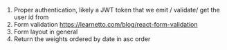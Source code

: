 1. Proper authentication, likely a JWT token that we emit / validate/ get the user id from
2. Form validation https://learnetto.com/blog/react-form-validation
3. Form layout in general
4. Return the weights ordered by date in asc order
